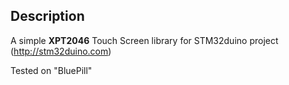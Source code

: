 Description
---

A simple **XPT2046** Touch Screen library for STM32duino project (http://stm32duino.com)

Tested on "BluePill"